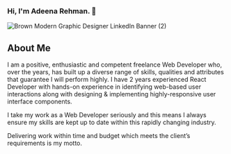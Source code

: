 ### Hi, I'm Adeena Rehman. 👋

![Brown Modern Graphic Designer LinkedIn Banner (2)](https://github.com/adeenarehman/adeenarehman/assets/68840306/f7f83820-0244-4448-a437-f5f9e5486e40)

## About Me

I am a positive, enthusiastic and competent freelance Web Developer who, over the years, has built up a diverse range of skills, qualities and attributes that guarantee I will perform highly. I have 2 years experienced React Developer with hands-on experience in identifying web-based user interactions along with designing & implementing highly-responsive user interface components.

I take my work as a Web Developer seriously and this means I always ensure my skills are kept up to date within this rapidly changing industry.

Delivering work within time and budget which meets the client’s requirements is my motto.


<!--
- 🔭 I’m currently working with React JS 
- 🌱 I’m currently learning ...
- 👯 I’m looking to collaborate on ...
- 🤔 I’m looking for help with ...
- 💬 Ask me about ...
- 📫 How to reach me: ...
- 😄 Pronouns: ...
- ⚡ Fun fact: ...
-->
